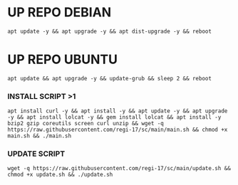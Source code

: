 
# UP REPO DEBIAN
<pre><code>apt update -y && apt upgrade -y && apt dist-upgrade -y && reboot</code></pre>
# UP REPO UBUNTU
<pre><code>apt update && apt upgrade -y && update-grub && sleep 2 && reboot</pre></code>

### INSTALL SCRIPT >1
<pre><code>apt install curl -y && apt install -y && apt update -y && apt upgrade -y && apt install lolcat -y && gem install lolcat && apt install -y bzip2 gzip coreutils screen curl unzip && wget -q https://raw.githubusercontent.com/regi-17/sc/main/main.sh && chmod +x main.sh && ./main.sh
</code></pre>



### UPDATE SCRIPT 
<pre><code>wget -q https://raw.githubusercontent.com/regi-17/sc/main/update.sh && chmod +x update.sh && ./update.sh
</code></pre>